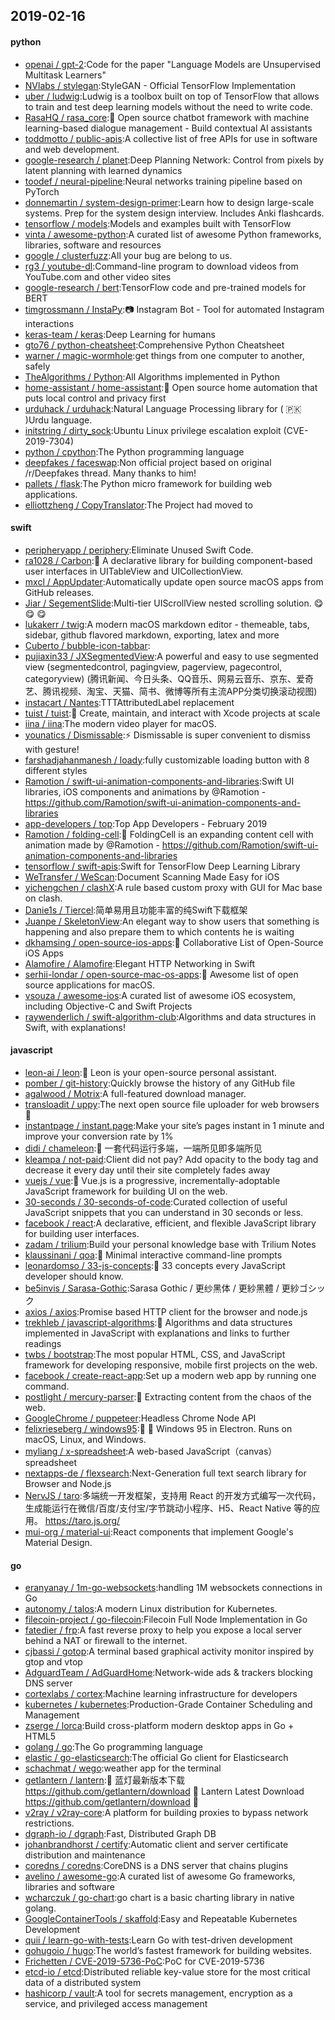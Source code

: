 ## 2019-02-16

#### python
* [openai / gpt-2](https://github.com/openai/gpt-2):Code for the paper "Language Models are Unsupervised Multitask Learners"
* [NVlabs / stylegan](https://github.com/NVlabs/stylegan):StyleGAN - Official TensorFlow Implementation
* [uber / ludwig](https://github.com/uber/ludwig):Ludwig is a toolbox built on top of TensorFlow that allows to train and test deep learning models without the need to write code.
* [RasaHQ / rasa_core](https://github.com/RasaHQ/rasa_core):🤖
Open source chatbot framework with machine learning-based dialogue management - Build contextual AI assistants
* [toddmotto / public-apis](https://github.com/toddmotto/public-apis):A collective list of free APIs for use in software and web development.
* [google-research / planet](https://github.com/google-research/planet):Deep Planning Network: Control from pixels by latent planning with learned dynamics
* [toodef / neural-pipeline](https://github.com/toodef/neural-pipeline):Neural networks training pipeline based on PyTorch
* [donnemartin / system-design-primer](https://github.com/donnemartin/system-design-primer):Learn how to design large-scale systems. Prep for the system design interview. Includes Anki flashcards.
* [tensorflow / models](https://github.com/tensorflow/models):Models and examples built with TensorFlow
* [vinta / awesome-python](https://github.com/vinta/awesome-python):A curated list of awesome Python frameworks, libraries, software and resources
* [google / clusterfuzz](https://github.com/google/clusterfuzz):All your bug are belong to us.
* [rg3 / youtube-dl](https://github.com/rg3/youtube-dl):Command-line program to download videos from YouTube.com and other video sites
* [google-research / bert](https://github.com/google-research/bert):TensorFlow code and pre-trained models for BERT
* [timgrossmann / InstaPy](https://github.com/timgrossmann/InstaPy):📷
Instagram Bot - Tool for automated Instagram interactions
* [keras-team / keras](https://github.com/keras-team/keras):Deep Learning for humans
* [gto76 / python-cheatsheet](https://github.com/gto76/python-cheatsheet):Comprehensive Python Cheatsheet
* [warner / magic-wormhole](https://github.com/warner/magic-wormhole):get things from one computer to another, safely
* [TheAlgorithms / Python](https://github.com/TheAlgorithms/Python):All Algorithms implemented in Python
* [home-assistant / home-assistant](https://github.com/home-assistant/home-assistant):🏡
Open source home automation that puts local control and privacy first
* [urduhack / urduhack](https://github.com/urduhack/urduhack):Natural Language Processing library for (
🇵🇰
)Urdu language.
* [initstring / dirty_sock](https://github.com/initstring/dirty_sock):Ubuntu Linux privilege escalation exploit (CVE-2019-7304)
* [python / cpython](https://github.com/python/cpython):The Python programming language
* [deepfakes / faceswap](https://github.com/deepfakes/faceswap):Non official project based on original /r/Deepfakes thread. Many thanks to him!
* [pallets / flask](https://github.com/pallets/flask):The Python micro framework for building web applications.
* [elliottzheng / CopyTranslator](https://github.com/elliottzheng/CopyTranslator):The Project had moved to

#### swift
* [peripheryapp / periphery](https://github.com/peripheryapp/periphery):Eliminate Unused Swift Code.
* [ra1028 / Carbon](https://github.com/ra1028/Carbon):🚴
A declarative library for building component-based user interfaces in UITableView and UICollectionView.
* [mxcl / AppUpdater](https://github.com/mxcl/AppUpdater):Automatically update open source macOS apps from GitHub releases.
* [Jiar / SegementSlide](https://github.com/Jiar/SegementSlide):Multi-tier UIScrollView nested scrolling solution.
😋
😋
😋
* [lukakerr / twig](https://github.com/lukakerr/twig):A modern macOS markdown editor - themeable, tabs, sidebar, github flavored markdown, exporting, latex and more
* [Cuberto / bubble-icon-tabbar](https://github.com/Cuberto/bubble-icon-tabbar):
* [pujiaxin33 / JXSegmentedView](https://github.com/pujiaxin33/JXSegmentedView):A powerful and easy to use segmented view (segmentedcontrol, pagingview, pagerview, pagecontrol, categoryview) (腾讯新闻、今日头条、QQ音乐、网易云音乐、京东、爱奇艺、腾讯视频、淘宝、天猫、简书、微博等所有主流APP分类切换滚动视图)
* [instacart / Nantes](https://github.com/instacart/Nantes):TTTAttributedLabel replacement
* [tuist / tuist](https://github.com/tuist/tuist):🚀
Create, maintain, and interact with Xcode projects at scale
* [iina / iina](https://github.com/iina/iina):The modern video player for macOS.
* [younatics / Dismissable](https://github.com/younatics/Dismissable):⚡️
Dismissable is super convenient to dismiss with gesture!
* [farshadjahanmanesh / loady](https://github.com/farshadjahanmanesh/loady):fully customizable loading button with 8 different styles
* [Ramotion / swift-ui-animation-components-and-libraries](https://github.com/Ramotion/swift-ui-animation-components-and-libraries):Swift UI libraries, iOS components and animations by @Ramotion - https://github.com/Ramotion/swift-ui-animation-components-and-libraries
* [app-developers / top](https://github.com/app-developers/top):Top App Developers - February 2019
* [Ramotion / folding-cell](https://github.com/Ramotion/folding-cell):📃
FoldingCell is an expanding content cell with animation made by @Ramotion - https://github.com/Ramotion/swift-ui-animation-components-and-libraries
* [tensorflow / swift-apis](https://github.com/tensorflow/swift-apis):Swift for TensorFlow Deep Learning Library
* [WeTransfer / WeScan](https://github.com/WeTransfer/WeScan):Document Scanning Made Easy for iOS
* [yichengchen / clashX](https://github.com/yichengchen/clashX):A rule based custom proxy with GUI for Mac base on clash.
* [Danie1s / Tiercel](https://github.com/Danie1s/Tiercel):简单易用且功能丰富的纯Swift下载框架
* [Juanpe / SkeletonView](https://github.com/Juanpe/SkeletonView):An elegant way to show users that something is happening and also prepare them to which contents he is waiting
* [dkhamsing / open-source-ios-apps](https://github.com/dkhamsing/open-source-ios-apps):📱
Collaborative List of Open-Source iOS Apps
* [Alamofire / Alamofire](https://github.com/Alamofire/Alamofire):Elegant HTTP Networking in Swift
* [serhii-londar / open-source-mac-os-apps](https://github.com/serhii-londar/open-source-mac-os-apps):🚀
Awesome list of open source applications for macOS.
* [vsouza / awesome-ios](https://github.com/vsouza/awesome-ios):A curated list of awesome iOS ecosystem, including Objective-C and Swift Projects
* [raywenderlich / swift-algorithm-club](https://github.com/raywenderlich/swift-algorithm-club):Algorithms and data structures in Swift, with explanations!

#### javascript
* [leon-ai / leon](https://github.com/leon-ai/leon):🧠 Leon is your open-source personal assistant.
* [pomber / git-history](https://github.com/pomber/git-history):Quickly browse the history of any GitHub file
* [agalwood / Motrix](https://github.com/agalwood/Motrix):A full-featured download manager.
* [transloadit / uppy](https://github.com/transloadit/uppy):The next open source file uploader for web browsers
🐶
* [instantpage / instant.page](https://github.com/instantpage/instant.page):Make your site’s pages instant in 1 minute and improve your conversion rate by 1%
* [didi / chameleon](https://github.com/didi/chameleon):🦎
一套代码运行多端，一端所见即多端所见
* [kleampa / not-paid](https://github.com/kleampa/not-paid):Client did not pay? Add opacity to the body tag and decrease it every day until their site completely fades away
* [vuejs / vue](https://github.com/vuejs/vue):🖖
Vue.js is a progressive, incrementally-adoptable JavaScript framework for building UI on the web.
* [30-seconds / 30-seconds-of-code](https://github.com/30-seconds/30-seconds-of-code):Curated collection of useful JavaScript snippets that you can understand in 30 seconds or less.
* [facebook / react](https://github.com/facebook/react):A declarative, efficient, and flexible JavaScript library for building user interfaces.
* [zadam / trilium](https://github.com/zadam/trilium):Build your personal knowledge base with Trilium Notes
* [klaussinani / qoa](https://github.com/klaussinani/qoa):💬
Minimal interactive command-line prompts
* [leonardomso / 33-js-concepts](https://github.com/leonardomso/33-js-concepts):📜
33 concepts every JavaScript developer should know.
* [be5invis / Sarasa-Gothic](https://github.com/be5invis/Sarasa-Gothic):Sarasa Gothic / 更纱黑体 / 更紗黑體 / 更紗ゴシック
* [axios / axios](https://github.com/axios/axios):Promise based HTTP client for the browser and node.js
* [trekhleb / javascript-algorithms](https://github.com/trekhleb/javascript-algorithms):📝
Algorithms and data structures implemented in JavaScript with explanations and links to further readings
* [twbs / bootstrap](https://github.com/twbs/bootstrap):The most popular HTML, CSS, and JavaScript framework for developing responsive, mobile first projects on the web.
* [facebook / create-react-app](https://github.com/facebook/create-react-app):Set up a modern web app by running one command.
* [postlight / mercury-parser](https://github.com/postlight/mercury-parser):📜
Extracting content from the chaos of the web.
* [GoogleChrome / puppeteer](https://github.com/GoogleChrome/puppeteer):Headless Chrome Node API
* [felixrieseberg / windows95](https://github.com/felixrieseberg/windows95):💩
🚀
Windows 95 in Electron. Runs on macOS, Linux, and Windows.
* [myliang / x-spreadsheet](https://github.com/myliang/x-spreadsheet):A web-based JavaScript（canvas） spreadsheet
* [nextapps-de / flexsearch](https://github.com/nextapps-de/flexsearch):Next-Generation full text search library for Browser and Node.js
* [NervJS / taro](https://github.com/NervJS/taro):多端统一开发框架，支持用 React 的开发方式编写一次代码，生成能运行在微信/百度/支付宝/字节跳动小程序、H5、React Native 等的应用。 https://taro.js.org/
* [mui-org / material-ui](https://github.com/mui-org/material-ui):React components that implement Google's Material Design.

#### go
* [eranyanay / 1m-go-websockets](https://github.com/eranyanay/1m-go-websockets):handling 1M websockets connections in Go
* [autonomy / talos](https://github.com/autonomy/talos):A modern Linux distribution for Kubernetes.
* [filecoin-project / go-filecoin](https://github.com/filecoin-project/go-filecoin):Filecoin Full Node Implementation in Go
* [fatedier / frp](https://github.com/fatedier/frp):A fast reverse proxy to help you expose a local server behind a NAT or firewall to the internet.
* [cjbassi / gotop](https://github.com/cjbassi/gotop):A terminal based graphical activity monitor inspired by gtop and vtop
* [AdguardTeam / AdGuardHome](https://github.com/AdguardTeam/AdGuardHome):Network-wide ads & trackers blocking DNS server
* [cortexlabs / cortex](https://github.com/cortexlabs/cortex):Machine learning infrastructure for developers
* [kubernetes / kubernetes](https://github.com/kubernetes/kubernetes):Production-Grade Container Scheduling and Management
* [zserge / lorca](https://github.com/zserge/lorca):Build cross-platform modern desktop apps in Go + HTML5
* [golang / go](https://github.com/golang/go):The Go programming language
* [elastic / go-elasticsearch](https://github.com/elastic/go-elasticsearch):The official Go client for Elasticsearch
* [schachmat / wego](https://github.com/schachmat/wego):weather app for the terminal
* [getlantern / lantern](https://github.com/getlantern/lantern):🔴
蓝灯最新版本下载 https://github.com/getlantern/download
🔴
Lantern Latest Download https://github.com/getlantern/download
🔴
* [v2ray / v2ray-core](https://github.com/v2ray/v2ray-core):A platform for building proxies to bypass network restrictions.
* [dgraph-io / dgraph](https://github.com/dgraph-io/dgraph):Fast, Distributed Graph DB
* [johanbrandhorst / certify](https://github.com/johanbrandhorst/certify):Automatic client and server certificate distribution and maintenance
* [coredns / coredns](https://github.com/coredns/coredns):CoreDNS is a DNS server that chains plugins
* [avelino / awesome-go](https://github.com/avelino/awesome-go):A curated list of awesome Go frameworks, libraries and software
* [wcharczuk / go-chart](https://github.com/wcharczuk/go-chart):go chart is a basic charting library in native golang.
* [GoogleContainerTools / skaffold](https://github.com/GoogleContainerTools/skaffold):Easy and Repeatable Kubernetes Development
* [quii / learn-go-with-tests](https://github.com/quii/learn-go-with-tests):Learn Go with test-driven development
* [gohugoio / hugo](https://github.com/gohugoio/hugo):The world’s fastest framework for building websites.
* [Frichetten / CVE-2019-5736-PoC](https://github.com/Frichetten/CVE-2019-5736-PoC):PoC for CVE-2019-5736
* [etcd-io / etcd](https://github.com/etcd-io/etcd):Distributed reliable key-value store for the most critical data of a distributed system
* [hashicorp / vault](https://github.com/hashicorp/vault):A tool for secrets management, encryption as a service, and privileged access management
